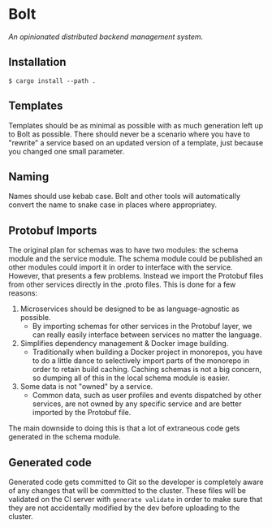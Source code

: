# Bolt

_An opinionated distributed backend management system._

## Installation

```
$ cargo install --path .
```

## Templates

Templates should be as minimal as possible with as much generation left up to Bolt as possible. There should
never be a scenario where you have to "rewrite" a service based on an updated version of a template, just
because you changed one small parameter.

## Naming

Names should use kebab case. Bolt and other tools will automatically convert the name to snake case in places
where appropriatey.

## Protobuf Imports

The original plan for schemas was to have two modules: the schema module and the service module. The schema
module could be published an other modules could import it in order to interface with the service. However,
that presents a few problems. Instead we import the Protobuf files from other services directly in the .proto
files. This is done for a few reasons:

1. Microservices should be designed to be as language-agnostic as possible.
   - By importing schemas for other services in the Protobuf layer, we can really easily interface between
     services no matter the language.
2. Simplifies dependency management & Docker image building.
   - Traditionally when building a Docker project in monorepos, you have to do a little dance to selectively
     import parts of the monorepo in order to retain build caching. Caching schemas is not a big concern, so
     dumping all of this in the local schema module is easier.
3. Some data is not "owned" by a service.
   - Common data, such as user profiles and events dispatched by other services, are not owned by any specific
     service and are better imported by the Protobuf file.

The main downside to doing this is that a lot of extraneous code gets generated in the schema module.

## Generated code

Generated code gets committed to Git so the developer is completely aware of any changes that will be
committed to the cluster. These files will be validated on the CI server with `generate validate` in order to
make sure that they are not accidentally modified by the dev before uploading to the cluster.
